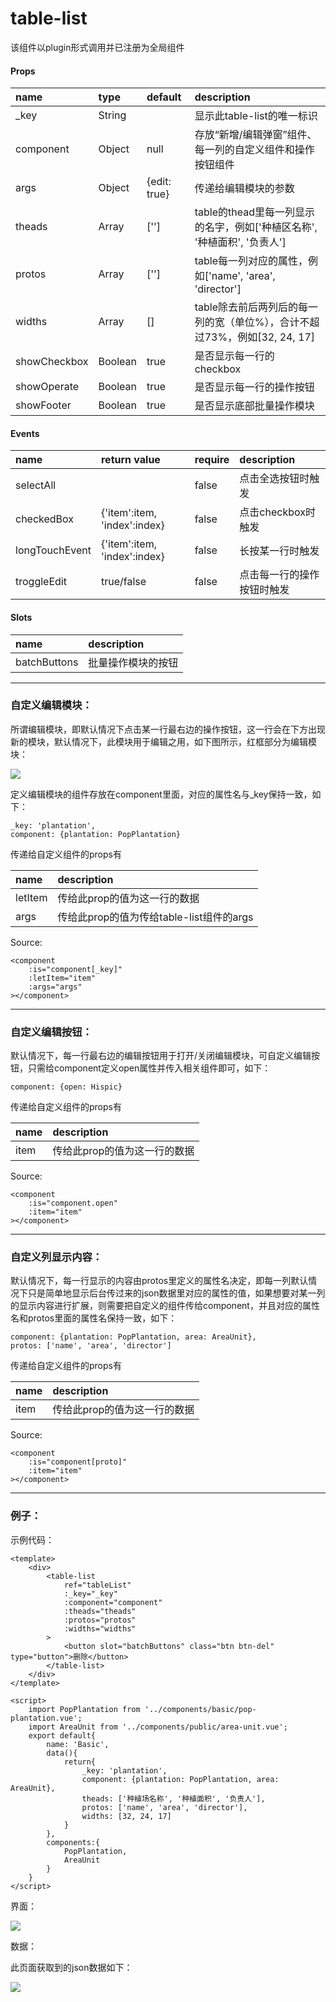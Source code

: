 # table-list

该组件以plugin形式调用并已注册为全局组件

#### Props

| name | type | default | description |
| :--- | :--- | :--- | :--- |
| \_key | String |  | 显示此table-list的唯一标识 |
| component | Object | null | 存放“新增/编辑弹窗”组件、每一列的自定义组件和操作按钮组件 |
| args | Object | {edit: true} | 传递给编辑模块的参数 |
| theads | Array | \[''\] | table的thead里每一列显示的名字，例如\['种植区名称', '种植面积', '负责人'\] |
| protos | Array | \[''\] | table每一列对应的属性，例如\['name', 'area', 'director'\] |
| widths | Array | \[\] | table除去前后两列后的每一列的宽（单位%），合计不超过73%，例如\[32, 24, 17\] |
| showCheckbox | Boolean | true | 是否显示每一行的checkbox |
| showOperate | Boolean | true | 是否显示每一行的操作按钮 |
| showFooter | Boolean | true | 是否显示底部批量操作模块 |

#### Events

| name | return value | require | description |
| :--- | :--- | :--- | :--- |
| selectAll |  | false | 点击全选按钮时触发 |
| checkedBox | {'item':item, 'index':index} | false | 点击checkbox时触发 |
| longTouchEvent | {'item':item, 'index':index} | false | 长按某一行时触发 |
| troggleEdit | true/false | false | 点击每一行的操作按钮时触发 |

#### Slots

| name | description |
| :--- | :--- |
| batchButtons | 批量操作模块的按钮 |

---

### 自定义编辑模块：

所谓编辑模块，即默认情况下点击某一行最右边的操作按钮，这一行会在下方出现新的模块，默认情况下，此模块用于编辑之用，如下图所示，红框部分为编辑模块：

![](/assets/QQ截图20170221113445.png)

定义编辑模块的组件存放在component里面，对应的属性名与\_key保持一致，如下：

```
_key: 'plantation',
component: {plantation: PopPlantation}
```

传递给自定义组件的props有

| name | description |
| :--- | :--- |
| letItem | 传给此prop的值为这一行的数据 |
| args | 传给此prop的值为传给table-list组件的args |

Source:

```
<component 
    :is="component[_key]"
    :letItem="item"
    :args="args"
></component>
```

---

### 自定义编辑按钮：

默认情况下，每一行最右边的编辑按钮用于打开/关闭编辑模块，可自定义编辑按钮，只需给component定义open属性并传入相关组件即可，如下：

```
component: {open: Hispic}
```

传递给自定义组件的props有

| name | description |
| :--- | :--- |
| item | 传给此prop的值为这一行的数据 |

Source:

```
<component 
    :is="component.open"
    :item="item"
></component>
```

---

### 自定义列显示内容：

默认情况下，每一行显示的内容由protos里定义的属性名决定，即每一列默认情况下只是简单地显示后台传过来的json数据里对应的属性的值，如果想要对某一列的显示内容进行扩展，则需要把自定义的组件传给component，并且对应的属性名和protos里面的属性名保持一致，如下：

```
component: {plantation: PopPlantation, area: AreaUnit},
protos: ['name', 'area', 'director']
```

传递给自定义组件的props有

| name | description |
| :--- | :--- |
| item | 传给此prop的值为这一行的数据 |

Source:

```
<component 
    :is="component[proto]"
    :item="item"
></component>
```

---

### 例子：

示例代码：

```
<template>
    <div>
        <table-list
            ref="tableList"
            :_key="_key"
            :component="component"
            :theads="theads"
            :protos="protos"
            :widths="widths"
        >
            <button slot="batchButtons" class="btn btn-del" type="button">删除</button>
        </table-list>
    </div>
</template>

<script>
    import PopPlantation from '../components/basic/pop-plantation.vue';
    import AreaUnit from '../components/public/area-unit.vue';
    export default{
        name: 'Basic',
        data(){
            return{
                _key: 'plantation',
                component: {plantation: PopPlantation, area: AreaUnit},
                theads: ['种植场名称', '种植面积', '负责人'],
                protos: ['name', 'area', 'director'],
                widths: [32, 24, 17]
            }
        },
        components:{
            PopPlantation,
            AreaUnit
        }
    }
</script>
```

界面：

![](/assets/QQ截图20170221113019.png)

数据：

此页面获取到的json数据如下：

![](/assets/QQ截图20170221114022.png)

